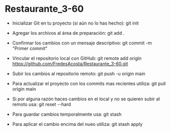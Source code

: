 # Restaurante_3-60
 - Inicializar Git en tu proyecto (si aún no lo has hecho):
git init
  
- Agregar los archivos al área de preparación: 
git add .

- Confirmar los cambios con un mensaje descriptivo:
git commit -m "Primer commit"

- Vincular el repositorio local con GitHub:
git remote add origin https://github.com/FredesAcosta/Restaurante_3-60.git

- Subir los cambios al repositorio remoto:
git push -u origin main

- Para actualizar el proyecto con los commits mas recientes utiliza:
git pull origin main

- Si por alguna razón haces cambios en el local y no se quieren subir al remoto usa:
git reset --hard

- Para guardar cambios temporalmente usa:
git stash

- Para aplicar el cambio encima del nueo utiliza: 
git stash apply
